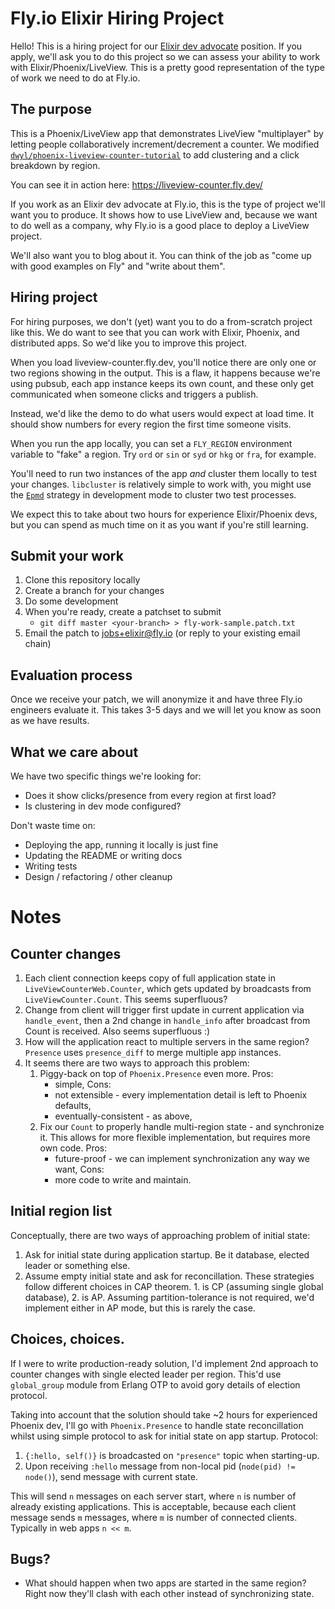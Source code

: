 # Fly.io Elixir Hiring Project

Hello! This is a hiring project for our [Elixir dev advocate](https://fly.io/blog/we-are-hiring-elixir-developer-advocates/) position. If you apply, we'll ask you to do this project so we can assess your ability to work with Elixir/Phoenix/LiveView. This is a pretty good representation of the type of work we need to do at Fly.io.

## The purpose

This is a Phoenix/LiveView app that demonstrates LiveView "multiplayer" by letting people collaboratively increment/decrement a counter. We modified [`dwyl/phoenix-liveview-counter-tutorial`](https://github.com/dwyl/phoenix-liveview-counter-tutorial) to add clustering and a click breakdown by region.

You can see it in action here: https://liveview-counter.fly.dev/

If you work as an Elixir dev advocate at Fly.io, this is the type of project we'll want you to produce. It shows how to use LiveView and, because we want to do well as a company, why Fly.io is a good place to deploy a LiveView project.

We'll also want you to blog about it. You can think of the job as "come up with good examples on Fly" and "write about them".

## Hiring project

For hiring purposes, we don't (yet) want you to do a from-scratch project like this. We do want to see that you can work with Elixir, Phoenix, and distributed apps. So we'd like you to improve this project.

When you load liveview-counter.fly.dev, you'll notice there are only one or two regions showing in the output. This is a flaw, it happens because we're using pubsub, each app instance keeps its own count, and these only get communicated when someone clicks and triggers a publish.

Instead, we'd like the demo to do what users would expect at load time. It should show numbers for every region the first time someone visits.

When you run the app locally, you can set a `FLY_REGION` environment variable to "fake" a region. Try `ord` or `sin` or `syd` or `hkg` or `fra`, for example.

You'll need to run two instances of the app _and_ cluster them locally to test your changes. `libcluster` is relatively simple to work with, you might use the [`Epmd`](https://hexdocs.pm/libcluster/Cluster.Strategy.Epmd.html#content) strategy in development mode to cluster two test processes.

We expect this to take about two hours for experience Elixir/Phoenix devs, but you can spend as much time on it as you want if you're still learning.

## Submit your work

1. Clone this repository locally
2. Create a branch for your changes
3. Do some development
4. When you're ready, create a patchset to submit
   * `git diff master <your-branch> > fly-work-sample.patch.txt`
5. Email the patch to jobs+elixir@fly.io (or reply to your existing email chain)

## Evaluation process

Once we receive your patch, we will anonymize it and have three Fly.io engineers evaluate it. This takes 3-5 days and we will let you know as soon as we have results.

## What we care about

We have two specific things we're looking for:

* Does it show clicks/presence from every region at first load?
* Is clustering in dev mode configured?

Don't waste time on:

* Deploying the app, running it locally is just fine
* Updating the README or writing docs
* Writing tests
* Design / refactoring / other cleanup

# Notes

## Counter changes

1. Each client connection keeps copy of full application state in `LiveViewCounterWeb.Counter`, which gets updated by broadcasts from `LiveViewCounter.Count`. This seems superfluous?
2. Change from client will trigger first update in current application via `handle_event`, then a 2nd change in `handle_info` after broadcast from Count is received. Also seems superfluous :)
3. How will the application react to multiple servers in the same region? `Presence` uses `presence_diff` to merge multiple app instances.
4. It seems there are two ways to approach this problem:
   1. Piggy-back on top of `Phoenix.Presence` even more.
      Pros:
      - simple,
      Cons:
      - not extensible - every implementation detail is left to Phoenix defaults,
      - eventually-consistent - as above,
   2. Fix our `Count` to properly handle multi-region state - and synchronize it. This allows for more flexible implementation, but requires more own code.
      Pros:
      - future-proof - we can implement synchronization any way we want,
      Cons:
      - more code to write and maintain.

## Initial region list

Conceptually, there are two ways of approaching problem of initial state:
1. Ask for initial state during application startup. Be it database, elected leader or something else.
2. Assume empty initial state and ask for reconcillation.
These strategies follow different choices in CAP theorem. 1. is CP (assuming single global database), 2. is AP. Assuming partition-tolerance is not required, we'd implement either in AP mode, but this is rarely the case.

## Choices, choices.

If I were to write production-ready solution, I'd implement 2nd approach to counter changes with single elected leader per region. This'd use `global_group` module from Erlang OTP to avoid gory details of election protocol.

Taking into account that the solution should take ~2 hours for experienced Phoenix dev, I'll go with `Phoenix.Presence` to handle state reconcillation whilst using simple protocol to ask for initial state on app startup.
Protocol:
1. `{:hello, self()}` is broadcasted on `"presence"` topic when starting-up.
2. Upon receiving `:hello` message from non-local pid (`node(pid) != node()`), send message with current state.

This will send `n` messages on each server start, where `n` is number of already existing applications. This is acceptable, because each client message sends `m` messages, where `m` is number of connected clients. Typically in web apps `n << m`.

## Bugs?

- What should happen when two apps are started in the same region? Right now they'll clash with each other instead of synchronizing state.

